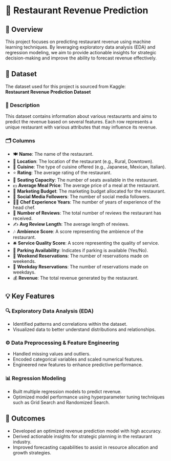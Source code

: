# 🏨 Restaurant Revenue Prediction

## 📌 Overview

This project focuses on predicting restaurant revenue using machine learning techniques. By leveraging exploratory data analysis (EDA) and regression modeling, we aim to provide actionable insights for strategic decision-making and improve the ability to forecast revenue effectively.

## 📂 Dataset

The dataset used for this project is sourced from Kaggle:  
**Restaurant Revenue Prediction Dataset**

### 📜 Description

This dataset contains information about various restaurants and aims to predict the revenue based on several features. Each row represents a unique restaurant with various attributes that may influence its revenue.

### 🗂️ Columns

- 🍽️ **Name**: The name of the restaurant.
- 📍 **Location**: The location of the restaurant (e.g., Rural, Downtown).
- 🍴 **Cuisine**: The type of cuisine offered (e.g., Japanese, Mexican, Italian).
- ⭐ **Rating**: The average rating of the restaurant.
- 💺 **Seating Capacity**: The number of seats available in the restaurant.
- 💵 **Average Meal Price**: The average price of a meal at the restaurant.
- 📢 **Marketing Budget**: The marketing budget allocated for the restaurant.
- 📱 **Social Media Followers**: The number of social media followers.
- 👨‍🍳 **Chef Experience Years**: The number of years of experience of the head chef.
- 📝 **Number of Reviews**: The total number of reviews the restaurant has received.
- ✍️ **Avg Review Length**: The average length of reviews.
- 🎶 **Ambience Score**: A score representing the ambience of the restaurant.
- 🛎️ **Service Quality Score**: A score representing the quality of service.
- 🚗 **Parking Availability**: Indicates if parking is available (Yes/No).
- 📅 **Weekend Reservations**: The number of reservations made on weekends.
- 📆 **Weekday Reservations**: The number of reservations made on weekdays.
- 💰 **Revenue**: The total revenue generated by the restaurant.

## 💡 Key Features

### 🔍 Exploratory Data Analysis (EDA)
- Identified patterns and correlations within the dataset.
- Visualized data to better understand distributions and relationships.

### ⚙️ Data Preprocessing & Feature Engineering
- Handled missing values and outliers.
- Encoded categorical variables and scaled numerical features.
- Engineered new features to enhance predictive performance.

### 📊 Regression Modeling
- Built multiple regression models to predict revenue.
- Optimized model performance using hyperparameter tuning techniques such as Grid Search and Randomized Search.

## 🚀 Outcomes

- Developed an optimized revenue prediction model with high accuracy.
- Derived actionable insights for strategic planning in the restaurant industry.
- Improved forecasting capabilities to assist in resource allocation and growth strategies.
